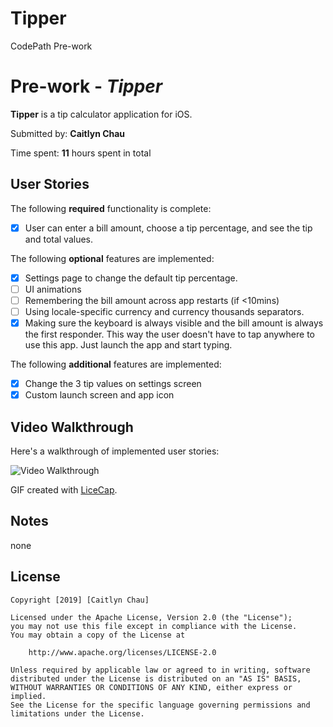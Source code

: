 # Tipper
CodePath Pre-work

# Pre-work - *Tipper*

**Tipper** is a tip calculator application for iOS.

Submitted by: **Caitlyn Chau**

Time spent: **11** hours spent in total

## User Stories

The following **required** functionality is complete:

* [x] User can enter a bill amount, choose a tip percentage, and see the tip and total values.

The following **optional** features are implemented:
* [x] Settings page to change the default tip percentage.
* [ ] UI animations
* [ ] Remembering the bill amount across app restarts (if <10mins)
* [ ] Using locale-specific currency and currency thousands separators.
* [x] Making sure the keyboard is always visible and the bill amount is always the first responder. This way the user doesn't have to tap anywhere to use this app. Just launch the app and start typing.

The following **additional** features are implemented:

- [x] Change the 3 tip values on settings screen
- [x] Custom launch screen and app icon

## Video Walkthrough 

Here's a walkthrough of implemented user stories:

<img src='https://i.imgur.com/3JQ4c7o.gif' title='Video Walkthrough' width='' alt='Video Walkthrough' />

GIF created with [LiceCap](http://www.cockos.com/licecap/).

## Notes
none

## License

    Copyright [2019] [Caitlyn Chau]

    Licensed under the Apache License, Version 2.0 (the "License");
    you may not use this file except in compliance with the License.
    You may obtain a copy of the License at

        http://www.apache.org/licenses/LICENSE-2.0

    Unless required by applicable law or agreed to in writing, software
    distributed under the License is distributed on an "AS IS" BASIS,
    WITHOUT WARRANTIES OR CONDITIONS OF ANY KIND, either express or implied.
    See the License for the specific language governing permissions and
    limitations under the License.
